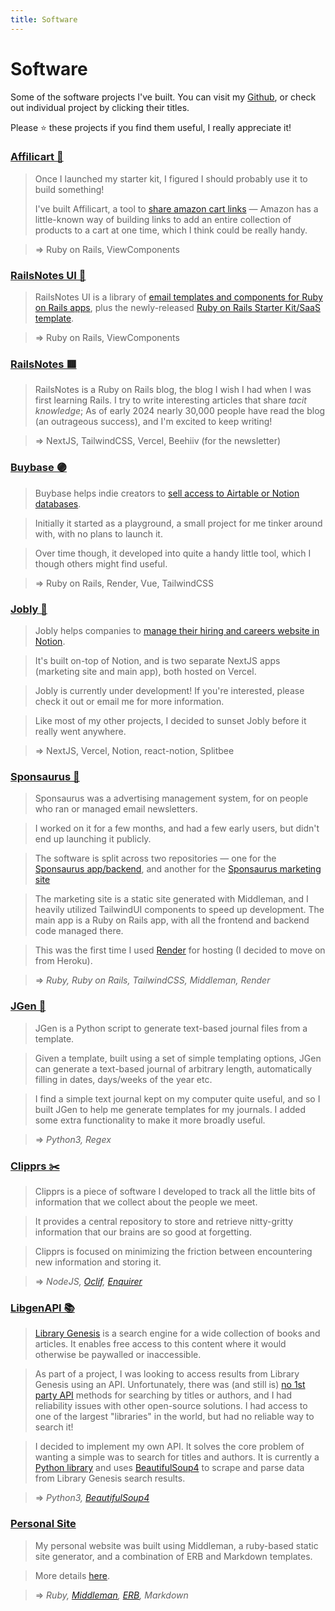 ```yaml
---
title: Software
---
```


# Software

Some of the software projects I've built. You can visit my [Github](https://www.github.com/harrison-broadbent), or check out individual project by clicking their titles.

Please ⭐️ these projects if you find them useful, I really appreciate it!

### [Affilicart 🛒](https://affilicart.app)

> Once I launched my starter kit, I figured I should probably use it to build something!
>
> I've built Affilicart, a tool to [share amazon cart links](https://affilicart.app) — Amazon has a little-known way of building links to add an entire collection of products to a cart at one time, which I think could be really handy.

> ⇒ Ruby on Rails, ViewComponents

### [RailsNotes UI 🔨](https://railsnotesui.xyz)

> RailsNotes UI is a library of [email templates and components for Ruby on Rails apps](https://railsnotesui.xyz/email-templates), plus the newly-released [Ruby on Rails Starter Kit/SaaS template](https://railsnotesui.xyz/starter-kit).

> ⇒ Ruby on Rails, ViewComponents

### [RailsNotes 🟥](https://railsnotes.xyz)

> RailsNotes is a Ruby on Rails blog, the blog I wish I had when I was first learning Rails. I try to write interesting articles that share _tacit knowledge_; As of early 2024 nearly 30,000 people have read the blog (an outrageous success), and I'm excited to keep writing!

> ⇒ NextJS, TailwindCSS, Vercel, Beehiiv (for the newsletter)

### [Buybase 🟣](https://buybase.io)

> Buybase helps indie creators to [sell access to Airtable or Notion databases](https://buybase.io).

> Initially it started as a playground, a small project for me tinker around with, with no plans to launch it.

> Over time though, it developed into quite a handy little tool, which I though others might find useful.

> ⇒ Ruby on Rails, Render, Vue, TailwindCSS

### [Jobly 🔶](https://jobly.so)

> Jobly helps companies to [manage their hiring and careers website in Notion](https://jobly.so).

> It's built on-top of Notion, and is two separate NextJS apps (marketing site and main app), both hosted on Vercel.

> Jobly is currently under development! If you're interested, please check it out or email me for more information.

> Like most of my other projects, I decided to sunset Jobly before it really went anywhere.

> ⇒ NextJS, Vercel, Notion, react-notion, Splitbee

### [Sponsaurus 🦕](https://github.com/harrison-broadbent/sponsaurus-app)

> Sponsaurus was a advertising management system, for on people who ran or managed email newsletters.

> I worked on it for a few months, and had a few early users, but didn't end up launching it publicly.

> The software is split across two repositories — one for the [Sponsaurus app/backend](https://github.com/harrison-broadbent/sponsaurus-app), and another for the [Sponsaurus marketing site](https://github.com/harrison-broadbent/sponsaurus-landing)

> The marketing site is a static site generated with Middleman, and I heavily utilized TailwindUI components to speed up development. The main app is a Ruby on Rails app, with all the frontend and backend code managed there.

> This was the first time I used [Render](https://render.com) for hosting (I decided to move on from Heroku).

> ⇒ _Ruby, Ruby on Rails, TailwindCSS, Middleman, Render_

### [JGen 📔](https://github.com/harrison-broadbent/JGen)

> JGen is a Python script to generate text-based journal files from a template.

> Given a template, built using a set of simple templating options, JGen can generate a text-based journal of arbitrary length, automatically filling in dates, days/weeks of the year etc.

> I find a simple text journal kept on my computer quite useful, and so I built JGen to help me generate templates for my journals. I added some extra functionality to make it more broadly useful.

> ⇒ _Python3, Regex_

### [Clipprs ✂️](https://github.com/harrison-broadbent/clipprs)

> Clipprs is a piece of software I developed to track all the little bits of information that we collect about the people we meet.

> It provides a central repository to store and retrieve nitty-gritty information that our brains are so good at forgetting.

> Clipprs is focused on minimizing the friction between encountering new information and storing it.

> ⇒ _NodeJS, [Oclif](https://www.oclif.io), [Enquirer](https://github.com/enquirer/enquirer)_

### [LibgenAPI 📚](https://github.com/harrison-broadbent/libgen-api)

> [Library Genesis](http://gen.lib.rus.ec/) is a search engine for a wide collection of books and articles. It enables free access to this content where it would otherwise be paywalled or inaccessible.

> As part of a project, I was looking to access results from Library Genesis using an API. Unfortunately, there was (and still is) [no 1st party API](http://garbage.world/posts/libgen/?ref=public-apis) methods for searching by titles or authors, and I had reliability issues with other open-source solutions. I had access to one of the largest "libraries" in the world, but had no reliable way to search it!

> I decided to implement my own API. It solves the core problem of wanting a simple was to search for titles and authors. It is currently a [Python library](https://pypi.org/project/libgen-api/) and uses [BeautifulSoup4](https://www.crummy.com/software/BeautifulSoup/bs4/doc/) to scrape and parse data from Library Genesis search results.

> ⇒ _Python3, [BeautifulSoup4](https://www.crummy.com/software/BeautifulSoup/bs4/doc/)_

### [Personal Site](https://github.com/harrison-broadbent/personal_site)

> My personal website was built using Middleman, a ruby-based static site generator, and a combination of ERB and Markdown templates.

> More details [here](stack).

> ⇒ _Ruby, [Middleman](http://middlemanapp.com/), [ERB](https://puppet.com/docs/puppet/latest/lang_template_erb.html), Markdown_
